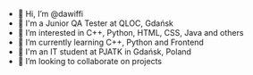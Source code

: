 - 👋 Hi, I’m @dawiffi
- 💼 I'm a Junior QA Tester at QLOC, Gdańsk
- 👀 I’m interested in C++, Python, HTML, CSS, Java and others
- 🌱 I’m currently learning C++, Python and Frontend
- 📖 I'm an IT student at PJATK in Gdańsk, Poland
- 💞️ I’m looking to collaborate on projects

<!---
dawiffi/dawiffi is a ✨ special ✨ repository because its `README.md` (this file) appears on your GitHub profile.
You can click the Preview link to take a look at your changes.
--->
